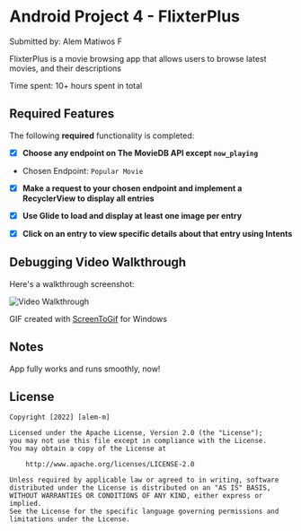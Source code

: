 # Android Project 4 - FlixterPlus

Submitted by: Alem Matiwos F

FlixterPlus is a movie browsing app that allows users to browse latest movies, and their descriptions

Time spent: 10+ hours spent in total

## Required Features

The following **required** functionality is completed:

- [x] **Choose any endpoint on The MovieDB API except `now_playing`**
 - Chosen Endpoint: `Popular Movie`
- [x] **Make a request to your chosen endpoint and implement a RecyclerView to display all entries**
- [x] **Use Glide to load and display at least one image per entry**
- [x] **Click on an entry to view specific details about that entry using Intents**


## Debugging Video Walkthrough

Here's a walkthrough screenshot:

<img src='https://user-images.githubusercontent.com/91217813/193971166-4e2f202e-688e-474d-9012-13203d6c104e.gif' title='Video Walkthrough' width='' alt='Video Walkthrough' />

GIF created with [ScreenToGif](https://www.screentogif.com/) for Windows

## Notes

App fully works and runs smoothly, now!

## License

    Copyright [2022] [alem-m]

    Licensed under the Apache License, Version 2.0 (the "License");
    you may not use this file except in compliance with the License.
    You may obtain a copy of the License at

        http://www.apache.org/licenses/LICENSE-2.0

    Unless required by applicable law or agreed to in writing, software
    distributed under the License is distributed on an "AS IS" BASIS,
    WITHOUT WARRANTIES OR CONDITIONS OF ANY KIND, either express or implied.
    See the License for the specific language governing permissions and
    limitations under the License.
